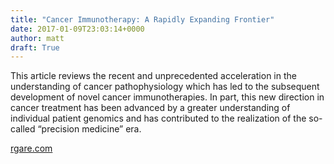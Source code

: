 ```yaml
---
title: "Cancer Immunotherapy: A Rapidly Expanding Frontier"
date: 2017-01-09T23:03:14+0000
author: matt
draft: True
---
```

This article reviews the recent and unprecedented acceleration in the understanding of cancer pathophysiology which has led to the subsequent development of novel cancer immunotherapies. In part, this new direction in cancer treatment has been advanced by a greater understanding of individual patient genomics and has contributed to the realization of the so-called “precision medicine” era.

[ rgare.com ]( http://www.rgare.com/knowledge-center/media/articles/cancer-immunotherapy )
